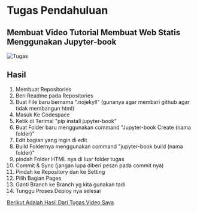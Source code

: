 # Tugas Pendahuluan
## Membuat Video Tutorial Membuat Web Statis Menggunakan Jupyter-book
![Tugas](../tugas/Untitled.png)

## Hasil

1. Membuat Repositories
2. Beri Readme pada Repositories
3. Buat File baru bernama ".nojekyll" (gunanya agar membari github agar tidak membangun html)
4. Masuk Ke Codespace
5. Ketik di Terimal "pip install jupyter-book"
6. Buat Folder baru menggunakan command "Jupyter-book Create (nama folder)"
7. Edit bagian yang ingin di edit
8. Build Foldernya menggunakan command "jupyter-book build (nama folder)"
9. pindah Folder HTML nya di luar folder tugas
8. Commit & Sync (jangan lupa diberi pesan pada commit nya)
9. Pindah ke Repository dan ke Setting
10. Pilih Bagian Pages
11. Ganti Branch ke Branch yg kita gunakan tadi
12. Tunggu Proses Deploy nya selesai

[Berikut Adalah Hasil Dari Tugas Video Saya](https://www.youtube.com/watch?v=iWBcHd-rWlo)
